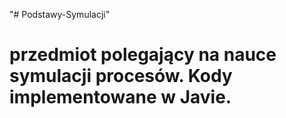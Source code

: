 "# Podstawy-Symulacji" 
# przedmiot polegający na nauce symulacji procesów. Kody implementowane w Javie.
